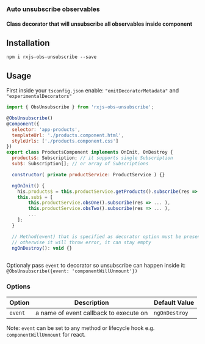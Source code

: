 ### Auto unsubscribe observables

#### Class decorator that will unsubscribe all observables inside component

## Installation

`npm i rxjs-obs-unsubscribe --save`

## Usage

First inside your `tsconfig.json` enable: `"emitDecoratorMetadata"` and `"experimentalDecorators"`

```js
import { ObsUnsubscribe } from 'rxjs-obs-unsubscribe';

@ObsUnsubscribe()
@Component({
  selector: 'app-products',
  templateUrl: './products.component.html',
  styleUrls: ['./products.component.css']
})
export class ProductsComponent implements OnInit, OnDestroy {
  products$: Subscription; // it supports single Subscription
  sub$: Subscription[]; // or array of Subscriptions

  constructor( private productService: ProductService ) {}

  ngOnInit() {
    his.products$ = this.productService.getProducts().subscribe(res => ... );
    this.sub$ = [
        this.productService.obsOne().subscribe(res => ... ),
        this.productService.obsTwo().subscribe(res => ... ),
        ...
    ];
  }

  // Method(event) that is specified as decorator option must be present
  // otherwise it will throw error, it can stay empty
  ngOnDestroy(): void {}
  
```

Optionaly pass `event` to decorator so unsubscribe can happen inside it:
`@ObsUnsubscribe({event: 'componentWillUnmount'})`

### Options

| Option      | Description                                            | Default Value |
| ----------- | ------------------------------------------------------ | ------------- |
| `event`     | a name of event callback to execute on                 | `ngOnDestroy` |

Note: `event` can be set to any method or lifecycle hook e.g. `componentWillUnmount` for react.
